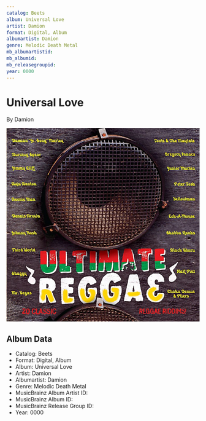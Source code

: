 ```yaml
---
catalog: Beets
album: Universal Love
artist: Damion
format: Digital, Album
albumartist: Damion
genre: Melodic Death Metal
mb_albumartistid: 
mb_albumid: 
mb_releasegroupid: 
year: 0000
---
```


# Universal Love

By Damion

![](../../assets/beetscovers/Damion-Universal_Love.jpg)

## Album Data

- Catalog: Beets
- Format: Digital, Album
- Album: Universal Love
- Artist: Damion
- Albumartist: Damion
- Genre: Melodic Death Metal
- MusicBrainz Album Artist ID: 
- MusicBrainz Album ID: 
- MusicBrainz Release Group ID: 
- Year: 0000

